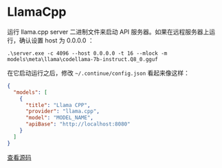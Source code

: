# LlamaCpp

运行 llama.cpp server 二进制文件来启动 API 服务器。如果在远程服务器上运行，确认设置 host 为 0.0.0.0 ：

```shell
.\server.exe -c 4096 --host 0.0.0.0 -t 16 --mlock -m models\meta\llama\codellama-7b-instruct.Q8_0.gguf
```

在它启动运行之后，修改 `~/.continue/config.json` 看起来像这样：

```json title="~/.continue/config.json"
{
  "models": [
    {
      "title": "Llama CPP",
      "provider": "llama.cpp",
      "model": "MODEL_NAME",
      "apiBase": "http://localhost:8080"
    }
  ]
}
```

[查看源码](https://github.com/continuedev/continue/blob/main/core/llm/llms/LlamaCpp.ts)
